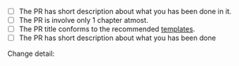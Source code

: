 <!-- Thank you for sending a PR! -->
<!-- Please perform the following checks and mark all the boxes accordingly. -->
<!-- Please see more detail about contribution guideline [here](https://github.com/rust-lang-th/book-th/blob/master/CONTRIBUTING.md) -->

- [ ] The PR has short description about what you has been done in it.
- [ ] The PR is involve only 1 chapter atmost.
- [ ] The PR title conforms to the recommended [templates](https://github.com/rust-lang-th/book-th/blob/master/CONTRIBUTING.md#commit-message).
- [ ] The PR has short description about what you has been done

Change detail:
<!-- Optional Please add the description here -->
